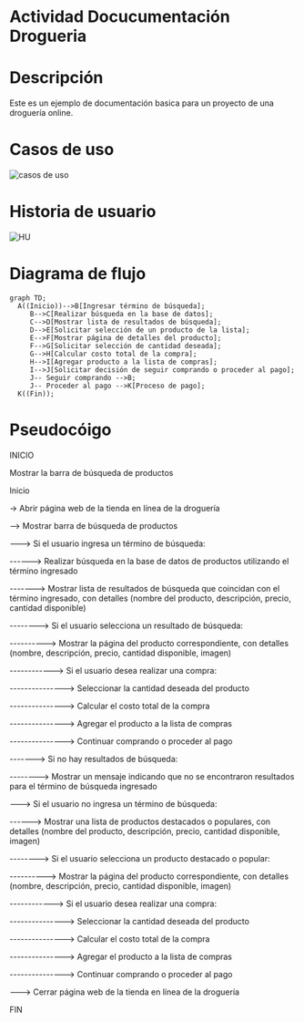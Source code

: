 # Actividad Docucumentación Drogueria
# Descripción
Este es un ejemplo de documentación basica para un proyecto de una droguería online.

# Casos de uso
![casos de uso](https://github.com/Coyote938/ActividadDocDrogueria/assets/32604986/6fcadd55-d2d0-4d56-9f27-79a5ec691d89)

# Historia de usuario
![HU](https://github.com/Coyote938/ActividadDocDrogueria/assets/32604986/960b04a7-0078-476b-8bf7-0fbaf4763f1a)

# Diagrama de flujo
```mermaid
graph TD;
  A((Inicio))-->B[Ingresar término de búsqueda];
     B-->C[Realizar búsqueda en la base de datos];
     C-->D[Mostrar lista de resultados de búsqueda];
     D-->E[Solicitar selección de un producto de la lista];
     E-->F[Mostrar página de detalles del producto];
     F-->G[Solicitar selección de cantidad deseada];
     G-->H[Calcular costo total de la compra];
     H-->I[Agregar producto a la lista de compras];
     I-->J[Solicitar decisión de seguir comprando o proceder al pago]; 
     J-- Seguir comprando -->B;
     J-- Proceder al pago -->K[Proceso de pago];
  K((Fin));
```
# Pseudocóigo
INICIO

Mostrar la barra de búsqueda de productos

Inicio

-> Abrir página web de la tienda en línea de la droguería

--> Mostrar barra de búsqueda de productos

---> Si el usuario ingresa un término de búsqueda:

------> Realizar búsqueda en la base de datos de productos utilizando el término ingresado

-------> Mostrar lista de resultados de búsqueda que coincidan con el término ingresado, con detalles (nombre del producto, descripción, precio, cantidad disponible)

--------> Si el usuario selecciona un resultado de búsqueda:

----------> Mostrar la página del producto correspondiente, con detalles (nombre, descripción, precio, cantidad disponible, imagen)

------------> Si el usuario desea realizar una compra:

---------------> Seleccionar la cantidad deseada del producto

---------------> Calcular el costo total de la compra

---------------> Agregar el producto a la lista de compras

---------------> Continuar comprando o proceder al pago

-------> Si no hay resultados de búsqueda:

--------> Mostrar un mensaje indicando que no se encontraron resultados para el término de búsqueda ingresado

---> Si el usuario no ingresa un término de búsqueda:

------> Mostrar una lista de productos destacados o populares, con detalles (nombre del producto, descripción, precio, cantidad disponible, imagen)

--------> Si el usuario selecciona un producto destacado o popular:

----------> Mostrar la página del producto correspondiente, con detalles (nombre, descripción, precio, cantidad disponible, imagen)

------------> Si el usuario desea realizar una compra:

---------------> Seleccionar la cantidad deseada del producto

---------------> Calcular el costo total de la compra

---------------> Agregar el producto a la lista de compras

---------------> Continuar comprando o proceder al pago

---> Cerrar página web de la tienda en línea de la droguería

FIN
